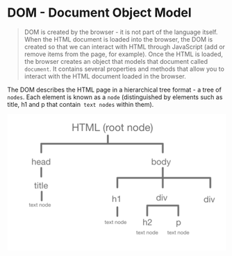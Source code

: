 # DOM - Document Object Model

> DOM is created by the browser - it is not part of the language itself. When the HTML document is loaded into the browser, the DOM is created so that we can interact with HTML through JavaScript (add or remove items from the page, for example). Once the HTML is loaded, the browser creates an object that models that document called `document`. It contains several properties and methods that allow you to interact with the HTML document loaded in the browser.

The DOM describes the HTML page in a hierarchical tree format - a tree of `nodes`. Each element is known as a `node` (distinguished by elements such as title, h1 and p that contain` text nodes` within them).

 
![alt text](./img/dom-tree.png "graph with representation of DOM tree with main root node (HTML), element nodes (title, div, h1, p) and text nodes")
